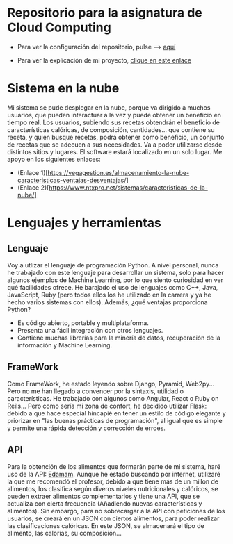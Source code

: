 ﻿# Repositorio para la asignatura de Cloud Computing
- Para ver la configuración del repositorio, pulse --> [aquí](doc/configuración.md)

- Para ver la explicación de mi proyecto, [clique en este enlace](doc/explicacionProyecto.md)

# Sistema en la nube
Mi sistema se pude desplegar en la nube, porque va dirigido a muchos usuarios, que pueden interactuar a la vez y puede obtener un beneficio en tiempo real. Los usuarios, subiendo sus recetas obtendrán el beneficio de características calóricas, de composición, cantidades... que contiene su receta, y quien busque recetas, podrá obtener como beneficio, un conjunto de recetas que se adecuen a sus necesidades. Va a poder utilizarse desde distintos sitios y lugares. El software estará localizado en un solo lugar.
Me apoyo en los siguientes enlaces:
- (Enlace 1)[https://vegagestion.es/almacenamiento-la-nube-caracteristicas-ventajas-desventajas/]
- (Enlace 2)[https://www.ntxpro.net/sistemas/caracteristicas-de-la-nube/]


# Lenguajes y herramientas
## Lenguaje
Voy a utlizar el lenguaje de programación Python. A nivel personal, nunca he trabajado con este lenguaje para desarrollar un sistema, solo para hacer algunos ejemplos de Machine Learning, por lo que siento curiosidad en ver qué facilidades ofrece. He barajado el uso de lenguajes como C++, Java, JavaScript, Ruby (pero todos ellos los he utilizado en la carrera y ya he hecho varios sistemas con ellos). 
Además, ¿qué ventajas proporciona Python?
- Es código abierto, portable y multiplataforma.
- Presenta una fácil integración con otros lenguajes.
- Contiene muchas librerías para la minería de datos, recuperación de la información y Machine Learning.

## FrameWork
Como FrameWork, he estado leyendo sobre Django, Pyramid, Web2py... Pero no me han llegado a convencer por la sintaxis, utilidad o características. He trabajado con algunos como Angular, React o Ruby on Reils... Pero como sería mi zona de confort, he decidido utilizar Flask: debido a que hace especial hincapié en tener un estilo de código elegante y priorizar en "las buenas prácticas de programación", al igual que es simple y permite una rápida detección y corrección de erroes.

## API
Para la obtención de los alimentos que formarán parte de mi sistema, haré uso de la API: [Edamam](https://www.edamam.com/). 
Aunque he estado buscando por internet, utilizaré la que me recomendó el profesor, debido a que tiene más de un millon de alimentos, los clasifica según diveros niveles nutricionales y calóricos, se pueden extraer alimentos complementarios y tiene una API, que se actualiza con cierta frecuencia (Añadiendo nuevas características y alimentos).
Sin embargo, para no sobrecargar a la API con peticiones de los usuarios, se creará en un JSON con ciertos alimentos, para poder realizar las clasificaciones calóricas. En este JSON, se almacenará el tipo de alimento, las calorías, su composición...














